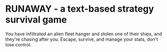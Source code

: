 # RUNAWAY - a text-based strategy survival game

You have infiltrated an alien fleet hanger and stolen one of their ships, and they're chasing after you. Escape, survive, and manage your stats, don't lose control. 
